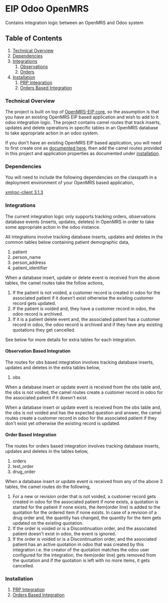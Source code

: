 #  EIP Odoo OpenMRS
Contains integration logic between an OpenMRS and Odoo system

## Table of Contents

1. [Technical Overview](#technical-overview)
2. [Dependencies](#dependencies)
3. [Integrations](#integrations)
    1. [Observations](#observation-based-integration)
    2. [Orders](#order-based-integration)
4. [Installation](#installation)
    1. [PRP Integration](docs/prp/README.md)
    2. [Orders Based Integration](docs/orders/README.md)

### Technical Overview
The project is built on top of [OpenMRS-EIP core](https://github.com/openmrs/openmrs-eip), so the assumption is that 
you have an existing OpenMRS EIP based application and wish to add to it odoo integration logic. The project contains 
camel routes that track inserts, updates and delete operations in specific tables in an OpenMRS database to take 
appropriate action in an odoo system.

If you don't have an existing OpenMRS EIP based application, you will need to first create one as 
[documented here](https://github.com/openmrs/openmrs-eip/tree/master/docs/custom), then add the camel routes
provided in this project and application properties as documented under [installation](#installation).

### Dependencies
You will need to include the following dependencies on the classpath in a deployment environment of your OpenMRS based 
application,

[xmlrpc-client 3.1.3](https://mvnrepository.com/artifact/org.apache.xmlrpc/xmlrpc-client/3.1.3)

### Integrations
The current integration logic only supports tracking orders, observations database events (inserts, updates, deletes) 
in OpenMRS in order to take some appropriate action in the odoo instance.

All integrations involve tracking database inserts, updates and deletes in the common tables below containing patient 
demographic data,
1. patient
2. person_name
3. person_address
4. patient_identifier

When a database insert, update or delete event is received from the above tables, the camel routes take the follow 
actions,
1. If the patient is not voided, a customer record is created in odoo for the associated patient if it doesn't exist 
   otherwise the existing customer record gets updated.
2. If the patient is voided and, they have a customer record in odoo, the odoo record is archived.
3. If it is a patient delete event and, the associated patient has a customer record in odoo, the odoo record is 
   archived and if they have any existing quotations they get cancelled.

See below for more details for extra tables for each integration.

#### Observation Based Integration
The routes for obs based integration involves tracking database inserts, updates and deletes in the extra tables below,
1. obs

When a database insert or update event is received from the obs table and, the obs is not voided, the camel routes 
create a customer record in odoo for the associated patient if it doesn't exist.

When a database insert or update event is received from the obs table and, the obs is not voided and has the expected
question and answer, the camel routes create a customer record in odoo for the associated patient if they don't exist
yet otherwise the existing record is updated.

#### Order Based Integration
The routes for orders based integration involves tracking database inserts, updates and deletes in the tables below,
1. orders
2. test_order
3. drug_order

When a database insert or update event is received from any of the above 3 tables, the camel routes do the following,
1. For a new or revision order that is not voided, a customer record gets created in odoo for the associated patient if 
   none exists, a quotation is started for the patient if none exists, the item(order line) is added to the quotation 
   for the ordered item if none exists. In case of a revision of a drug order and, the quantity has changed, the quantity 
   for the item gets updated on the existing quotation.
2. If the order is voided or is a Discontinuation order, and the associated patient doesn't exist in odoo, the event is 
   ignored.
3. If the order is voided or is a Discontinuation order, and the associated patient has an active quotation in odoo 
   that was created by this integration i.e. the creator of the quotation matches the odoo user configured for the 
   integration, the item(order line) gets removed from the quotation and if the quotation is left with no more items,
   it gets cancelled.

### Installation
1. [PRP Integration](docs/prp/README.md)
2. [Orders Based Integration](docs/orders/README.md)

